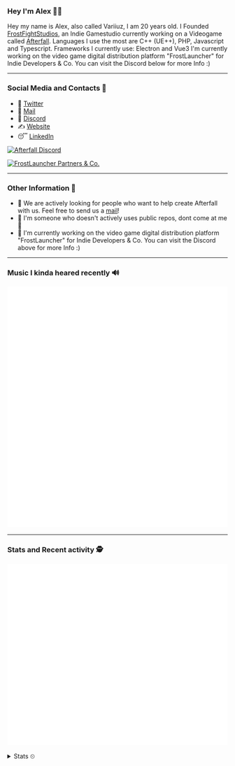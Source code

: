 ### Hey I'm Alex 👋🦊

Hey my name is Alex, also called Variiuz, I am 20 years old. I Founded [FrostFightStudios](https://frostfightstudios.com), an Indie Gamestudio currently working on a Videogame called [Afterfall](https://playafterfall.com). Languages I use the most are C++ (UE++), PHP, Javascript and Typescript. Frameworks I currently use: Electron and Vue3
I'm currently working on the video game digital distribution platform "FrostLauncher" for Indie Developers & Co. You can visit the Discord below for more Info :)


---
### Social Media and Contacts 💎

-  🦔 [Twitter](https://twitter.com/variiuz)
-  🥱 [Mail](mailto:alex@alex-needs.space) 
-  🥞 [Discord](https://dsc.bio/variiuz)
-  ✍ [Website](https://alex-needs.space/)
-  😴 [LinkedIn](https://www.linkedin.com/in/alexander-pahl/)

[![Afterfall Discord](https://img.shields.io/discord/500356704446316567?label=Afterfall&logo=discord&style=for-the-badge)](https://discord.gg/BKG7nFc)

[![FrostLauncher Partners & Co.](https://img.shields.io/discord/824236785373806672?label=FrostLauncher&logo=discord&style=for-the-badge)](https://discord.gg/S6R5NDnZMA)

---
### Other Information 🎠
- 🤔 We are actively looking for people who want to help create Afterfall with us. Feel free to send us a [mail](mailto:career@frostfight.com)!
- 🍤 I'm someone who doesn't actively uses public repos, dont come at me 🤴
- 🧙‍ I'm currently working on the video game digital distribution platform "FrostLauncher" for Indie Developers & Co. You can visit the Discord above for more Info :)

---
### Music I kinda heared recently 🔊

![](metrics.plugin.musicrecently.svg)

---
### Stats and Recent activity 🕵️‍

  ![](metrics.plugin.recent.svg)
  
<details><summary>Stats ⏲</summary>
   
  ![](metrics.plugin.achievements.svg)

  ![](metrics.plugin.languages.svg)
  
</details>
<!--![Github Stats](https://github-readme-stats.vercel.app/api?username=Variiuz&show_icons=true)-->

